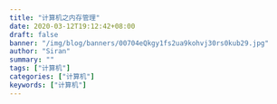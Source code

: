 ```yaml
---
title: "计算机之内存管理"
date: 2020-03-12T19:12:42+08:00
draft: false
banner: "/img/blog/banners/00704eQkgy1fs2ua9kohvj30rs0kub29.jpg"
author: "Siran"
summary: ""
tags: ["计算机"]
categories: ["计算机"]
keywords: ["计算机"]
---
```


